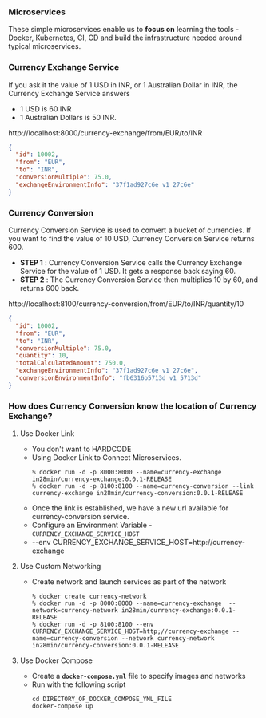 ### Microservices

These simple microservices enable us to **focus on** learning the tools - Docker, Kubernetes, CI, CD and build the infrastructure needed around typical microservices.

### Currency Exchange Service

If you ask it the value of 1 USD in INR, or 1 Australian Dollar in INR, the Currency Exchange Service answers

- 1 USD is 60 INR
- 1 Australian Dollars is 50 INR.

http://localhost:8000/currency-exchange/from/EUR/to/INR

```json
{
  "id": 10002,
  "from": "EUR",
  "to": "INR",
  "conversionMultiple": 75.0,
  "exchangeEnvironmentInfo": "37f1ad927c6e v1 27c6e"
}
```

### Currency Conversion

Currency Conversion Service is used to convert a bucket of currencies. If you want to find the value of 10 USD, Currency Conversion Service returns 600.

- **STEP 1** : Currency Conversion Service calls the Currency Exchange Service for the value of 1 USD. It gets a response back saying 60.
- **STEP 2** : The Currency Conversion Service then multiplies 10 by 60, and returns 600 back.

http://localhost:8100/currency-conversion/from/EUR/to/INR/quantity/10

```json
{
  "id": 10002,
  "from": "EUR",
  "to": "INR",
  "conversionMultiple": 75.0,
  "quantity": 10,
  "totalCalculatedAmount": 750.0,
  "exchangeEnvironmentInfo": "37f1ad927c6e v1 27c6e",
  "conversionEnvironmentInfo": "fb6316b5713d v1 5713d"
}
```

### How does Currency Conversion know the location of Currency Exchange?

1. Use Docker Link

   - You don't want to HARDCODE
   - Using Docker Link to Connect Microservices.
     ```shell
     % docker run -d -p 8000:8000 --name=currency-exchange in28min/currency-exchange:0.0.1-RELEASE
     % docker run -d -p 8100:8100 --name=currency-conversion --link currency-exchange in28min/currency-conversion:0.0.1-RELEASE
     ```
   - Once the link is established, we have a new url available for currency-conversion service.
   - Configure an Environment Variable - `CURRENCY_EXCHANGE_SERVICE_HOST`
   - --env CURRENCY_EXCHANGE_SERVICE_HOST=http://currency-exchange

2. Use Custom Networking

   - Create network and launch services as part of the network
     ```shell
     % docker create currency-network
     % docker run -d -p 8000:8000 --name=currency-exchange  --network=currency-network in28min/currency-exchange:0.0.1-RELEASE
     % docker run -d -p 8100:8100 --env CURRENCY_EXCHANGE_SERVICE_HOST=http;//currency-exchange --name=currency-conversion --network currency-network in28min/currency-conversion:0.0.1-RELEASE
     ```

3. Use Docker Compose
   - Create a **`docker-compose.yml`** file to specify images and networks
   - Run with the following script
     ```shell
     cd DIRECTORY_OF_DOCKER_COMPOSE_YML_FILE
     docker-compose up
     ```

